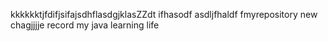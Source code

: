 kkkkkktjfdifjsifajsdhflasdgjklasZZdt ifhasodf asdljfhaldf fmyrepository
new chagjjjje
record my java learning life
